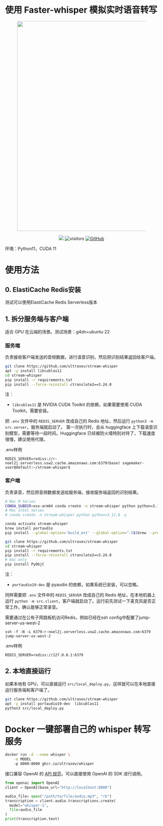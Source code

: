 # 使用 Faster-whisper 模拟实时语音转写

<figure style="text-align: center; radius:10pt">
    <img src="assets/flow.gif" width=689pt radius=10pt>
</figure>
<div align="center">

<a href='https://follow-your-click.github.io/'><img src='https://img.shields.io/badge/Project-Page-Green'></a> ![visitors](https://visitor-badge.laobi.icu/badge?page_id=ultrasev.stream-whisper&left_color=green&right_color=red)  [![GitHub](https://img.shields.io/github/stars/ultrasev/stream-whisper?style=social)](https://github.com/ultrasev/stream-whisper)
</div>

环境：Python11，CUDA 11

# 使用方法
## 0. ElastiCache Redis安装 
测试可以使用ElastiCache Redis Serverless版本

## 1. 拆分服务端与客户端
适合 GPU 在云端的场景。测试场景：g4dn+ubuntu 22
### 服务端
负责接收客户端发送的音频数据，进行语音识别，然后把识别结果返回给客户端。
```bash
git clone https://github.com/ultrasev/stream-whisper
apt -y install libcublas11
cd stream-whisper
pip install -r requirements.txt
pip install --force-reinstall ctranslate2==3.24.0
```

注：
- `libcublas11` 是 NVIDIA CUDA Toolkit 的依赖，如果需要使用 CUDA Toolkit，需要安装。

把 `.env` 文件中的 `REDIS_SERVER` 改成自己的 Redis 地址，然后运行 `python3 -m src.server`，服务端就启动了。
第一次执行时，会从 huggingface 上下载语音识别模型，需要等待一段时间。Huggingface 已经被防火墙特别对待了，下载速度很慢，建议使用代理。

.env样例
```
REDIS_SERVER=rediss://r-noel2j.serverless.usw2.cache.amazonaws.com:6379(base) sagemaker-user@default:~/stream-whisper$ 
```

### 客户端
负责录音，然后把音频数据发送给服务端，接收服务端返回的识别结果。

```bash
# Mac M Series
CONDA_SUBDIR=osx-arm64 conda create -n stream-whisper python python=3.11.8 -y
# Mac Intel Series
# conda create -n stream-whisper python python=3.11.8 -y

conda activate stream-whisper
brew install portaudio
pip install --global-option='build_ext' --global-option="-I$(brew --prefix)/include" --global-option="-L$(brew --prefix)/lib" pyaudio

git clone https://github.com/ultrasev/stream-whisper
cd stream-whisper
pip install -r requirements.txt
pip install --force-reinstall ctranslate2==3.24.0
# mac only
pip install PyObjC
```

注：
- `portaudio19-dev` 是 pyaudio 的依赖，如果系统已安装，可以忽略。

同样需要把 `.env` 文件中的 `REDIS_SERVER` 改成自己的 Redis 地址，在本地机器上运行 `python -m src.client`，客户端就启动了。运行前先测试一下麦克风是否正常工作，确认能够正常录音。

需要通过在公有子网跳板机访问Redis，例如已经在ssh config中配置了jump-server-us-west-2
```
ssh -f -N -L 6379:r-noel2j.serverless.usw2.cache.amazonaws.com:6379 jump-server-us-west-2
```
.env样例
```
REDIS_SERVER=rediss://127.0.0.1:6379
```


## 2. 本地直接运行
如果本地有 GPU，可以直接运行 `src/local_deploy.py`，这样就可以在本地直接运行服务端和客户端了。
```bash
git clone https://github.com/ultrasev/stream-whisper
apt -y install portaudio19-dev  libcublas11
python3 src/local_deploy.py
```


# Docker 一键部署自己的 whisper 转写服务
```bash
docker run -d --name whisper \
    -e MODEL
    -p 8000:8000 ghcr.io/ultrasev/whisper
```
接口兼容 OpenAI 的 [API 规范](https://platform.openai.com/docs/guides/speech-to-text)，可以直接使用 OpenAI 的 SDK 进行调用。

```python
from openai import OpenAI
client = OpenAI(base_url="http://localhost:8000")

audio_file= open("/path/to/file/audio.mp3", "rb")
transcription = client.audio.transcriptions.create(
  model="whisper-1",
  file=audio_file
)
print(transcription.text)
```
